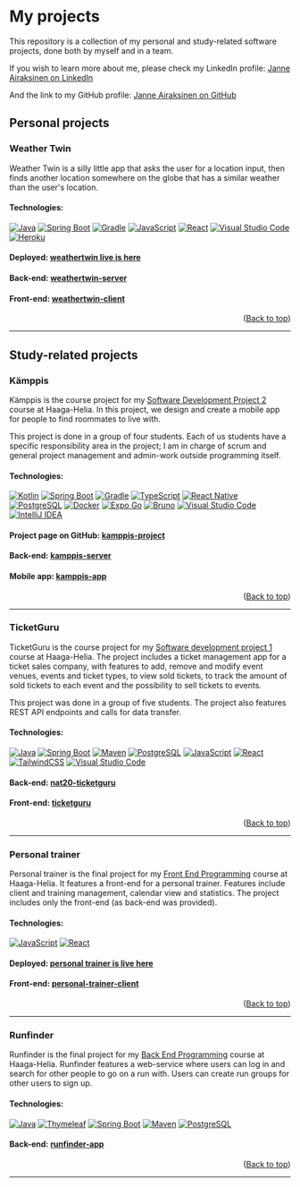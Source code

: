 <a id="readme-alku"></a>
# My projects
This repository is a collection of my personal and study-related software projects, done both by myself and in a team.

If you wish to learn more about me, please check my LinkedIn profile: [Janne Airaksinen on LinkedIn](https://www.linkedin.com/in/janair/)

And the link to my GitHub profile: [Janne Airaksinen on GitHub](https://github.com/devaajanne)

## Personal projects

### Weather Twin
Weather Twin is a silly little app that asks the user for a location input, then finds another location somewhere on the globe that has a similar weather than the user's location.

#### Technologies:
[![Java][java-logo]][java-url]
[![Spring Boot][spring-logo]][spring-url]
[![Gradle][gradle-logo]][gradle-url]
[![JavaScript][javascript-logo]][javascript-url]
[![React][react-logo]][react-url]
[![Visual Studio Code][vs-code-logo]][vs-code-url]
[![Heroku][heroku-logo]][heroku-url]

#### Deployed: [weathertwin live is here](https://devaajanne.github.io/weathertwin-client/)
#### Back-end: [weathertwin-server](https://github.com/devaajanne/weathertwin-server)
#### Front-end: [weathertwin-client](https://github.com/devaajanne/weathertwin-client)
<p align="right">(<a href="#readme-alku">Back to top</a>)</p>

---

## Study-related projects

### Kämppis
Kämppis is the course project for my [Software Development Project 2](https://opinto-opas.haaga-helia.fi/course_unit/SOF007AS3AE) course at Haaga-Helia. In this project, we design and create a mobile app for people to find roommates to live with.

This project is done in a group of four students. Each of us students have a specific responsibility area in the project; I am in charge of scrum and general project management and admin-work outside programming itself.

#### Technologies:
[![Kotlin][kotlin-logo]][kotlin-url]
[![Spring Boot][spring-logo]][spring-url]
[![Gradle][gradle-logo]][gradle-url]
[![TypeScript][typescript-logo]][typescript-url]
[![React Native][react-native-logo]][react-native-url]
[![PostgreSQL][postgres-logo]][postgres-url]
[![Docker][docker-logo]][docker-url]
[![Expo Go][expo-logo]][expo-url]
[![Bruno][bruno-logo]][bruno-url]
[![Visual Studio Code][vs-code-logo]][vs-code-url]
[![IntelliJ IDEA][intellij-idea-logo]][intellij-idea-url]

#### Project page on GitHub: [kamppis-project](https://github.com/HH-Nat20)
#### Back-end: [kamppis-server](https://github.com/HH-Nat20/kamppis-server)
#### Mobile app: [kamppis-app](https://github.com/HH-Nat20/kamppis-app)
<p align="right">(<a href="#readme-alku">Back to top</a>)</p>

---

### TicketGuru
TicketGuru is the course project for my [Software development project 1](https://opinto-opas.haaga-helia.fi/course_unit/SOF005AS3AE) course at Haaga-Helia. The project includes a ticket management app for a ticket sales company, with features to add, remove and modify event venues, events and ticket types, to view sold tickets, to track the amount of sold tickets to each event and the possibility to sell tickets to events.

This project was done in a group of five students. The project also features REST API endpoints and calls for data transfer.

#### Technologies:
[![Java][java-logo]][java-url]
[![Spring Boot][spring-logo]][spring-url]
[![Maven][maven-logo]][maven-url]
[![PostgreSQL][postgres-logo]][postgres-url]
[![JavaScript][javascript-logo]][javascript-url]
[![React][react-logo]][react-url]
[![TailwindCSS][tailwind-css-logo]][tailwind-css-url]
[![Visual Studio Code][vs-code-logo]][vs-code-url]

#### Back-end: [nat20-ticketguru](https://github.com/marttyyriroskis/nat20-ticketguru)
#### Front-end: [ticketguru](https://github.com/Bminor87/ticketguru)
<p align="right">(<a href="#readme-alku">Back to top</a>)</p>

---

### Personal trainer
Personal trainer is the final project for my [Front End Programming](https://opinto-opas.haaga-helia.fi/course_unit/SOF004AS3AE) course at Haaga-Helia. It features a front-end for a personal trainer. Features include client and training management, calendar view and statistics. The project includes only the front-end (as back-end was provided).

#### Technologies:
[![JavaScript][javascript-logo]][javascript-url]
[![React][react-logo]][react-url]

#### Deployed: [personal trainer is live here](https://devaajanne.github.io/personal-trainer-client/)
#### Front-end: [personal-trainer-client](https://github.com/devaajanne/personal-trainer-client)
<p align="right">(<a href="#readme-alku">Back to top</a>)</p>

---

### Runfinder
Runfinder is the final project for my [Back End Programming](https://opinto-opas.haaga-helia.fi/course_unit/SOF003AS3AE) course at Haaga-Helia. Runfinder features a web-service where users can log in and search for other people to go on a run with. Users can create run groups for other users to sign up.

#### Technologies:
[![Java][java-logo]][java-url]
[![Thymeleaf][thymeleaf-logo]][thymeleaf-url]
[![Spring Boot][spring-logo]][spring-url]
[![Maven][maven-logo]][maven-url]
[![PostgreSQL][postgres-logo]][postgres-url]

#### Back-end: [runfinder-app](https://github.com/devaajanne/runfinder-app)
<p align="right">(<a href="#readme-alku">Back to top</a>)</p>

---

[java-logo]: https://img.shields.io/badge/Java-%23ED8B00.svg?logo=openjdk&logoColor=white&style=for-the-badge
[java-url]: https://www.java.com/en/
[spring-logo]: https://img.shields.io/badge/Spring%20Boot-6DB33F?style=for-the-badge&logo=springboot&logoColor=white
[spring-url]: https://spring.io/
[gradle-logo]: https://img.shields.io/badge/Gradle-02303A?style=for-the-badge&logo=Gradle&logoColor=white
[gradle-url]: https://gradle.org/
[maven-logo]: https://img.shields.io/badge/apachemaven-C71A36.svg?style=for-the-badge&logo=apachemaven&logoColor=white
[maven-url]: https://maven.apache.org/
[javascript-logo]: https://img.shields.io/badge/JavaScript-F7DF1E?logo=javascript&logoColor=000&style=for-the-badge
[javascript-url]: https://developer.mozilla.org/en-US/docs/Web/JavaScript
[tailwind-css-logo]: https://img.shields.io/badge/tailwindcss-%2338B2AC.svg?style=for-the-badge&logo=tailwind-css&logoColor=white
[tailwind-css-url]: https://tailwindcss.com/
[thymeleaf-logo]: https://img.shields.io/badge/Thymeleaf-%23005C0F.svg?style=for-the-badge&logo=Thymeleaf&logoColor=white
[thymeleaf-url]: https://www.thymeleaf.org/
[react-logo]: https://img.shields.io/badge/React-%2320232a.svg?logo=react&logoColor=%2361DAFB&style=for-the-badge
[react-url]: https://react.dev/
[heroku-logo]: https://img.shields.io/badge/Heroku-430098?logo=heroku&logoColor=fffe&style=for-the-badge
[heroku-url]: https://www.heroku.com/
[kotlin-logo]: https://img.shields.io/badge/Kotlin-7F52FF?style=for-the-badge&logo=Kotlin&logoColor=white
[kotlin-url]: https://kotlinlang.org/
[typescript-logo]: https://img.shields.io/badge/TypeScript-3178C6?style=for-the-badge&logo=typescript&logoColor=white
[typescript-url]: https://www.typescriptlang.org/
[react-native-logo]: https://img.shields.io/badge/react_native-%2320232a.svg?style=for-the-badge&logo=react&logoColor=%2361DAFB
[react-native-url]: https://reactnative.dev/
[postgres-logo]: https://img.shields.io/badge/postgresql-4169e1?style=for-the-badge&logo=postgresql&logoColor=white
[postgres-url]: https://www.postgresql.org/
[docker-logo]: https://img.shields.io/badge/docker-257bd6?style=for-the-badge&logo=docker&logoColor=white
[docker-url]: https://www.docker.com/
[expo-logo]: https://img.shields.io/badge/Expo-000020?style=for-the-badge&logo=expo&logoColor=fff
[expo-url]: https://expo.dev/go
[bruno-logo]: https://img.shields.io/badge/Bruno-FF6C37?style=for-the-badge&logo=Bruno&logoColor=white
[bruno-url]: https://www.usebruno.com/
[vs-code-logo]: https://custom-icon-badges.demolab.com/badge/Visual%20Studio%20Code-0078d7.svg?logo=vsc&logoColor=white&style=for-the-badge
[vs-code-url]: https://code.visualstudio.com/
[intellij-idea-logo]: https://img.shields.io/badge/Intellij%20Idea-000?logo=intellij-idea&style=for-the-badge
[intellij-idea-url]: https://www.jetbrains.com/idea/